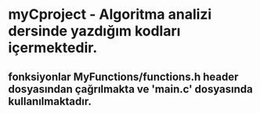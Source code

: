 # myCproject - Algoritma analizi dersinde yazdığım kodları içermektedir.
## fonksiyonlar **MyFunctions/functions.h** header dosyasından çağrılmakta ve 'main.c' dosyasında kullanılmaktadır.
